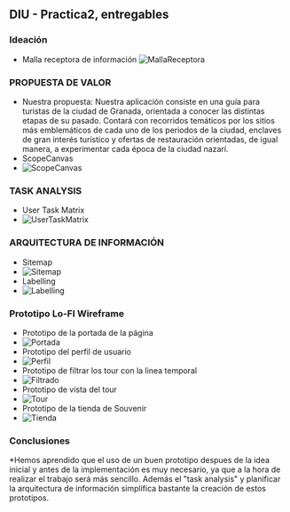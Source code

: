 ## DIU - Practica2, entregables

### Ideación 
* Malla receptora de información ![MallaReceptora](./ideacion_MallaReceptora.png)


### PROPUESTA DE VALOR
* Nuestra propuesta: Nuestra aplicación consiste en una guía para turistas de la ciudad de Granada, orientada a conocer las distintas etapas de su pasado. Contará con recorridos temáticos por los sitios más emblemáticos de cada uno de los periodos de la ciudad, enclaves de gran interés turístico y ofertas de restauración orientadas, de igual manera, a experimentar cada época de la ciudad nazarí. 
* ScopeCanvas 
* ![ScopeCanvas](./propuestaValor/scope_canvas.jpg)


### TASK ANALYSIS
* User Task Matrix 
* ![UserTaskMatrix](./userTaskMatrix.png)


### ARQUITECTURA DE INFORMACIÓN

* Sitemap 
* ![Sitemap](./arquitecturaInformacion/HistoryTourGranada.png)
* Labelling 
* ![Labelling](./arquitecturaInformacion/labelling.png)


### Prototipo Lo-FI Wireframe 
* Prototipo de la portada de la página 
* ![Portada](./prototipo/prototipoPortada.png)
* Prototipo del perfil de usuario 
* ![Perfil](./prototipo/prototipoPerfil.png)
* Prototipo de filtrar los tour con la linea temporal 
* ![Filtrado](./prototipo/prototipoToursFiltrados.png)
* Prototipo de vista del tour 
* ![Tour](./prototipo/prototipoTourEsp.png)
* Prototipo de la tienda de Souvenir 
* ![Tienda](./prototipo/prototipoTienda.png)



### Conclusiones  
*Hemos aprendido que el uso de un buen prototipo despues de la idea inicial y antes de la implementación es muy necesario, ya que a la hora de realizar el trabajo será más sencillo. Además el "task analysis" y planificar la arquitectura de información simplifica bastante la creación de estos prototipos.
